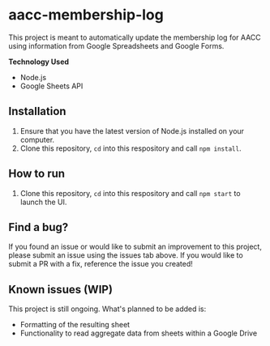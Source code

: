 # aacc-membership-log
This project is meant to automatically update the membership log for AACC using information from Google Spreadsheets and Google Forms. 

__Technology Used__
+ Node.js
+ Google Sheets API

## Installation
1. Ensure that you have the latest version of Node.js installed on your computer. 
2. Clone this repository, `cd` into this respository and call `npm install`.

## How to run
1. Clone this repository, `cd` into this respository and call `npm start` to launch the UI.

## Find a bug?
If you found an issue or would like to submit an improvement to this project, please submit an issue using the issues tab above. If you would like to submit a PR with a fix, reference the issue you created!

## Known issues (WIP)
This project is still ongoing. What's planned to be added is:
* Formatting of the resulting sheet
* Functionality to read aggregate data from sheets within a Google Drive
